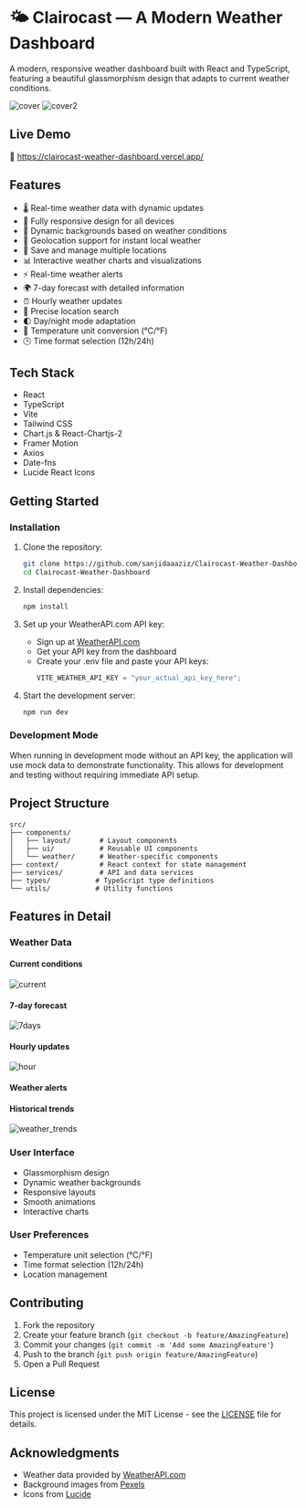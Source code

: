 # 🌤️ Clairocast — A Modern Weather Dashboard

A modern, responsive weather dashboard built with React and TypeScript, featuring a beautiful glassmorphism design that adapts to current weather conditions.

![cover](https://github.com/user-attachments/assets/9ce9a6fe-1596-47d1-ad31-d859fc962400)
![cover2](https://github.com/user-attachments/assets/b8b45b30-19bf-4dae-a138-1672c0a14ae9)

## Live Demo
🔗 https://clairocast-weather-dashboard.vercel.app/

## Features

- 🌡️ Real-time weather data with dynamic updates
- 📱 Fully responsive design for all devices
- 🎨 Dynamic backgrounds based on weather conditions
- 📍 Geolocation support for instant local weather
- 💾 Save and manage multiple locations
- 📊 Interactive weather charts and visualizations
- ⚡ Real-time weather alerts
- 🌍 7-day forecast with detailed information
- ⏰ Hourly weather updates
- 🎯 Precise location search
- 🌓 Day/night mode adaptation
- 🔄 Temperature unit conversion (°C/°F)
- 🕒 Time format selection (12h/24h)

## Tech Stack

- React
- TypeScript
- Vite
- Tailwind CSS
- Chart.js & React-Chartjs-2
- Framer Motion
- Axios
- Date-fns
- Lucide React Icons

## Getting Started

### Installation

1. Clone the repository:

   ```bash
   git clone https://github.com/sanjidaaaziz/Clairocast-Weather-Dashboard.git
   cd Clairocast-Weather-Dashboard
   ```

2. Install dependencies:

   ```bash
   npm install
   ```

3. Set up your WeatherAPI.com API key:

   - Sign up at [WeatherAPI.com](https://www.weatherapi.com)
   - Get your API key from the dashboard
   - Create your .env file and paste your API keys:
     ```typescript
     VITE_WEATHER_API_KEY = "your_actual_api_key_here";
     ```

4. Start the development server:
   ```bash
   npm run dev
   ```

### Development Mode

When running in development mode without an API key, the application will use mock data to demonstrate functionality. This allows for development and testing without requiring immediate API setup.

## Project Structure

```
src/
├── components/
│   ├── layout/       # Layout components
│   ├── ui/           # Reusable UI components
│   └── weather/      # Weather-specific components
├── context/          # React context for state management
├── services/         # API and data services
├── types/           # TypeScript type definitions
└── utils/           # Utility functions
```

## Features in Detail

### Weather Data

#### Current conditions

  ![current](https://github.com/user-attachments/assets/55411ae4-f066-4733-832b-a5e067389f77)

#### 7-day forecast

  ![7days](https://github.com/user-attachments/assets/869307f5-948e-4458-ac47-6c29cc5dd16b)

#### Hourly updates

  ![hour](https://github.com/user-attachments/assets/53377cc3-13e2-46e6-8ffa-b0e309fda3f8)

#### Weather alerts
#### Historical trends

  ![weather_trends](https://github.com/user-attachments/assets/26577624-33ef-4ebc-939d-6188e0f60c67)


### User Interface

- Glassmorphism design
- Dynamic weather backgrounds
- Responsive layouts
- Smooth animations
- Interactive charts

### User Preferences

- Temperature unit selection (°C/°F)
- Time format selection (12h/24h)
- Location management

## Contributing

1. Fork the repository
2. Create your feature branch (`git checkout -b feature/AmazingFeature`)
3. Commit your changes (`git commit -m 'Add some AmazingFeature'`)
4. Push to the branch (`git push origin feature/AmazingFeature`)
5. Open a Pull Request

## License

This project is licensed under the MIT License - see the [LICENSE](LICENSE) file for details.

## Acknowledgments

- Weather data provided by [WeatherAPI.com](https://www.weatherapi.com)
- Background images from [Pexels](https://www.pexels.com)
- Icons from [Lucide](https://lucide.dev)
